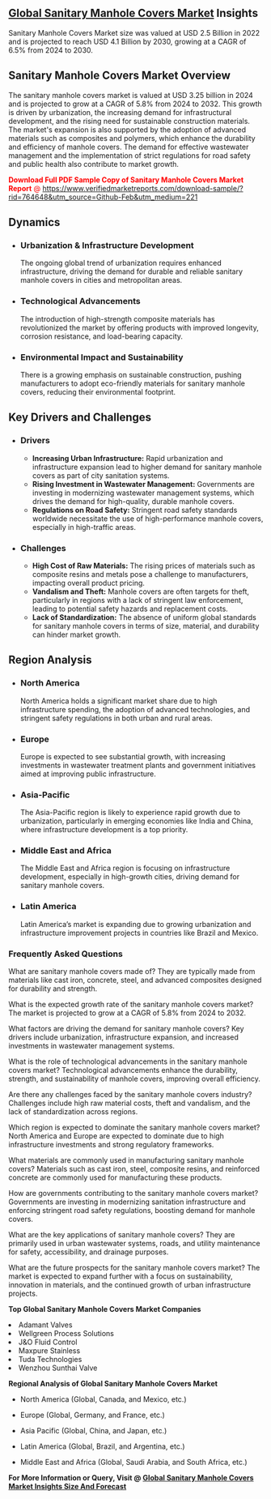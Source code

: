 <h2><a href="https://www.verifiedmarketreports.com/download-sample/?rid=764648&amp;utm_source=Github&amp;utm_medium=221" target="_blank">Global Sanitary Manhole Covers Market</a> Insights</h2><p>Sanitary Manhole Covers Market size was valued at USD 2.5 Billion in 2022 and is projected to reach USD 4.1 Billion by 2030, growing at a CAGR of 6.5% from 2024 to 2030.</p><p> <h2>Sanitary Manhole Covers Market Overview</h2> <p>The sanitary manhole covers market is valued at USD 3.25 billion in 2024 and is projected to grow at a CAGR of 5.8% from 2024 to 2032. This growth is driven by urbanization, the increasing demand for infrastructural development, and the rising need for sustainable construction materials. The market's expansion is also supported by the adoption of advanced materials such as composites and polymers, which enhance the durability and efficiency of manhole covers. The demand for effective wastewater management and the implementation of strict regulations for road safety and public health also contribute to market growth.</p> <p><p><span class=""><span style="color: #ff0000;"><strong>Download Full PDF Sample Copy of Sanitary Manhole Covers Market Report</strong> @ </span><a href="https://www.verifiedmarketreports.com/download-sample/?rid=764648&amp;utm_source=Github-Feb&amp;utm_medium=221" target="_blank">https://www.verifiedmarketreports.com/download-sample/?rid=764648&amp;utm_source=Github-Feb&amp;utm_medium=221</a></span></p></p> <h2>Dynamics</h2> <ul> <li><h3>Urbanization & Infrastructure Development</h3> The ongoing global trend of urbanization requires enhanced infrastructure, driving the demand for durable and reliable sanitary manhole covers in cities and metropolitan areas.</li> <li><h3>Technological Advancements</h3> The introduction of high-strength composite materials has revolutionized the market by offering products with improved longevity, corrosion resistance, and load-bearing capacity.</li> <li><h3>Environmental Impact and Sustainability</h3> There is a growing emphasis on sustainable construction, pushing manufacturers to adopt eco-friendly materials for sanitary manhole covers, reducing their environmental footprint.</li> </ul> <h2>Key Drivers and Challenges</h2> <ul> <li><h3>Drivers</h3> <ul> <li><strong>Increasing Urban Infrastructure:</strong> Rapid urbanization and infrastructure expansion lead to higher demand for sanitary manhole covers as part of city sanitation systems.</li> <li><strong>Rising Investment in Wastewater Management:</strong> Governments are investing in modernizing wastewater management systems, which drives the demand for high-quality, durable manhole covers.</li> <li><strong>Regulations on Road Safety:</strong> Stringent road safety standards worldwide necessitate the use of high-performance manhole covers, especially in high-traffic areas.</li> </ul> </li> <li><h3>Challenges</h3> <ul> <li><strong>High Cost of Raw Materials:</strong> The rising prices of materials such as composite resins and metals pose a challenge to manufacturers, impacting overall product pricing.</li> <li><strong>Vandalism and Theft:</strong> Manhole covers are often targets for theft, particularly in regions with a lack of stringent law enforcement, leading to potential safety hazards and replacement costs.</li> <li><strong>Lack of Standardization:</strong> The absence of uniform global standards for sanitary manhole covers in terms of size, material, and durability can hinder market growth.</li> </ul> </li> </ul> <h2>Region Analysis</h2> <ul> <li><h3>North America</h3> North America holds a significant market share due to high infrastructure spending, the adoption of advanced technologies, and stringent safety regulations in both urban and rural areas.</li> <li><h3>Europe</h3> Europe is expected to see substantial growth, with increasing investments in wastewater treatment plants and government initiatives aimed at improving public infrastructure.</li> <li><h3>Asia-Pacific</h3> The Asia-Pacific region is likely to experience rapid growth due to urbanization, particularly in emerging economies like India and China, where infrastructure development is a top priority.</li> <li><h3>Middle East and Africa</h3> The Middle East and Africa region is focusing on infrastructure development, especially in high-growth cities, driving demand for sanitary manhole covers.</li> <li><h3>Latin America</h3> Latin America’s market is expanding due to growing urbanization and infrastructure improvement projects in countries like Brazil and Mexico.</li> </ul> <h3>Frequently Asked Questions</h3> <p>What are sanitary manhole covers made of? They are typically made from materials like cast iron, concrete, steel, and advanced composites designed for durability and strength.</p> <p>What is the expected growth rate of the sanitary manhole covers market? The market is projected to grow at a CAGR of 5.8% from 2024 to 2032.</p> <p>What factors are driving the demand for sanitary manhole covers? Key drivers include urbanization, infrastructure expansion, and increased investments in wastewater management systems.</p> <p>What is the role of technological advancements in the sanitary manhole covers market? Technological advancements enhance the durability, strength, and sustainability of manhole covers, improving overall efficiency.</p> <p>Are there any challenges faced by the sanitary manhole covers industry? Challenges include high raw material costs, theft and vandalism, and the lack of standardization across regions.</p> <p>Which region is expected to dominate the sanitary manhole covers market? North America and Europe are expected to dominate due to high infrastructure investments and strong regulatory frameworks.</p> <p>What materials are commonly used in manufacturing sanitary manhole covers? Materials such as cast iron, steel, composite resins, and reinforced concrete are commonly used for manufacturing these products.</p> <p>How are governments contributing to the sanitary manhole covers market? Governments are investing in modernizing sanitation infrastructure and enforcing stringent road safety regulations, boosting demand for manhole covers.</p> <p>What are the key applications of sanitary manhole covers? They are primarily used in urban wastewater systems, roads, and utility maintenance for safety, accessibility, and drainage purposes.</p> <p>What are the future prospects for the sanitary manhole covers market? The market is expected to expand further with a focus on sustainability, innovation in materials, and the continued growth of urban infrastructure projects.</p> </p><p><strong>Top Global Sanitary Manhole Covers Market Companies</strong></p><div data-test-id=""><p><li>Adamant Valves</li><li> Wellgreen Process Solutions</li><li> J&O Fluid Control</li><li> Maxpure Stainless</li><li> Tuda Technologies</li><li> Wenzhou Sunthai Valve</li></p><div><strong>Regional Analysis of&nbsp;Global Sanitary Manhole Covers Market</strong></div><ul><li dir="ltr"><p dir="ltr">North America&nbsp;(Global, Canada, and Mexico, etc.)</p></li><li dir="ltr"><p dir="ltr">Europe (Global, Germany, and France, etc.)</p></li><li dir="ltr"><p dir="ltr">Asia Pacific&nbsp;(Global, China, and Japan, etc.)</p></li><li dir="ltr"><p dir="ltr">Latin America&nbsp;(Global, Brazil, and Argentina, etc.)</p></li><li dir="ltr">Middle East and Africa&nbsp;(Global, Saudi Arabia, and South Africa, etc.)</li></ul><p><strong>For More Information or Query, Visit @&nbsp;</strong><strong><a href="https://www.verifiedmarketreports.com/product/sanitary-manhole-covers-market/?utm_source=Github&amp;utm_medium=221" target="_blank">Global Sanitary Manhole Covers Market Insights Size And Forecast</a></strong></p></div>
